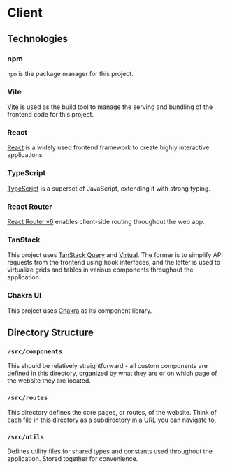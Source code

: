 # Client

## Technologies

### npm

`npm` is the package manager for this project.

### Vite

[Vite](https://vitejs.dev/) is used as the build tool to manage the serving and bundling of the frontend code for this project.

### React

[React](https://react.dev/) is a widely used frontend framework to create highly interactive applications.

### TypeScript

[TypeScript](https://www.typescriptlang.org/) is a superset of JavaScript, extending it with strong typing.

### React Router

[React Router v6](https://reactrouter.com/en/main) enables client-side routing throughout the web app.

### TanStack

This project uses [TanStack Query](https://tanstack.com/query/latest) and [Virtual](https://tanstack.com/virtual/latest). The former is to simplify API requests from the frontend using hook interfaces, and the latter is used to virtualize grids and tables in various components throughout the application.

### Chakra UI

This project uses [Chakra](https://v2.chakra-ui.com/) as its component library.

## Directory Structure

### `/src/components`

This should be relatively straightforward - all custom components are defined in this directory, organized by what they are or on which page of the website they are located.

### `/src/routes`

This directory defines the core pages, or routes, of the website. Think of each file in this directory as a [subdirectory in a URL](https://blog.hubspot.com/marketing/subdomain-vs-subdirectory) you can navigate to.

### `/src/utils`

Defines utility files for shared types and constants used throughout the application. Stored together for convenience.
